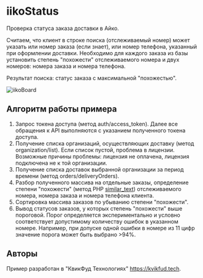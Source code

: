 # iikoStatus

Проверка статуса заказа доставки в Айко. 

Считаем, что клиент в строке поиска (отслеживаемый номер) может указать или номер заказа (если знает), или номер телефона, указанный при оформлении доставки. Необходимо для каждого заказа из базы установить степень "похожести" отслеживаемого номера и двух номеров: номера заказа и номера телефона.

Результат поиска: статус заказа с максимальной "похожестью".

![iikoBoard](https://github.com/fisher85/iiko-api/blob/master/iikoStatus/iikostatus.png)

## Алгоритм работы примера

1. Запрос токена доступа (метод auth/access_token). Далее все обращения к API выполняются с указанием полученного токена доступа.
1. Получение списка организаций, осуществляющих доставку (метод organization/list). Если список пустой, проблема в лицензии. Возможные причины проблемы: лицензия не оплачена, лицензия подключена не к той организации.
1. Получение списка доставок выбранной организации за период времени (метод orders/deliveryOrders).
1. Разбор полученного массива на отдельные заказы, определение степени "похожести" (метод PHP [similar_text](http://php.net/manual/ru/function.similar-text.php)) отслеживаемого номера, номера заказа и номера телефона клиента. 
1. Сортировка массива заказов по убыванию степени "похожести".
1. Вывод статусов заказов, у которых степень "похожести" выше пороговой. Порог определяется экспериментально и условно соответствует допустимому количеству ошибок в указанном номере. Например, при допуске одной ошибки в номере из 11 цифр значение порога может быть выбрано >94%.

## Авторы

Пример разработан в "КвикФуд Технологиях" https://kvikfud.tech.
